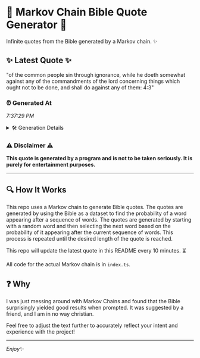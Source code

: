 # 📖 Markov Chain Bible Quote Generator 📖

Infinite quotes from the Bible generated by a Markov chain. ✨

## ✨ Latest Quote ✨
"of the common people sin through ignorance, while he doeth somewhat against any of the commandments of the lord concerning things which ought not to be done, and shall do against any of them: 4:3"

### ⏰ Generated At
*7:37:29 PM*

<details>
    <summary>🛠️ Generation Details</summary>
    <p>
        <strong>🌱 Seed:</strong> of<br>
        <strong>🔄 Iterations:</strong> 34<br>
        <strong>📜 Context History:</strong><br>[ of ]: the<br>[ of, the ]: common<br>[ of, the, common ]: people<br>[ of, the, common, people ]: sin<br>[ of, the, common, people, sin ]: through<br>[ of, the, common, people, sin, through ]: ignorance,<br>[ the, common, people, sin, through, ignorance, ]: while<br>[ common, people, sin, through, ignorance,, while ]: he<br>[ people, sin, through, ignorance,, while, he ]: doeth<br>[ sin, through, ignorance,, while, he, doeth ]: somewhat<br>[ through, ignorance,, while, he, doeth, somewhat ]: against<br>[ ignorance,, while, he, doeth, somewhat, against ]: any<br>[ while, he, doeth, somewhat, against, any ]: of<br>[ he, doeth, somewhat, against, any, of ]: the<br>[ doeth, somewhat, against, any, of, the ]: commandments<br>[ somewhat, against, any, of, the, commandments ]: of<br>[ against, any, of, the, commandments, of ]: the<br>[ any, of, the, commandments, of, the ]: lord<br>[ of, the, commandments, of, the, lord ]: concerning<br>[ the, commandments, of, the, lord, concerning ]: things<br>[ commandments, of, the, lord, concerning, things ]: which<br>[ of, the, lord, concerning, things, which ]: ought<br>[ the, lord, concerning, things, which, ought ]: not<br>[ lord, concerning, things, which, ought, not ]: to<br>[ concerning, things, which, ought, not, to ]: be<br>[ things, which, ought, not, to, be ]: done,<br>[ which, ought, not, to, be, done, ]: and<br>[ ought, not, to, be, done,, and ]: shall<br>[ not, to, be, done,, and, shall ]: do<br>[ to, be, done,, and, shall, do ]: against<br>[ be, done,, and, shall, do, against ]: any<br>[ done,, and, shall, do, against, any ]: of<br>[ and, shall, do, against, any, of ]: them:<br>[ shall, do, against, any, of, them: ]: 4:3<br>
    </p>
</details>

### ⚠️ Disclaimer ⚠️
**This quote is generated by a program and is not to be taken seriously. It is purely for entertainment purposes.**

---

## 🔍 How It Works

This repo uses a Markov chain to generate Bible quotes. The quotes are generated by using the Bible as a dataset to find the probability of a word appearing after a sequence of words. The quotes are generated by starting with a random word and then selecting the next word based on the probability of it appearing after the current sequence of words. This process is repeated until the desired length of the quote is reached.

This repo will update the latest quote in this README every 10 minutes. ⏳

All code for the actual Markov chain is in `index.ts`.

## ❓ Why

I was just messing around with Markov Chains and found that the Bible surprisingly yielded good results when prompted. 
It was suggested by a friend, and I am in no way christian.

Feel free to adjust the text further to accurately reflect your intent and experience with the project!

---

*Enjoy*✨
